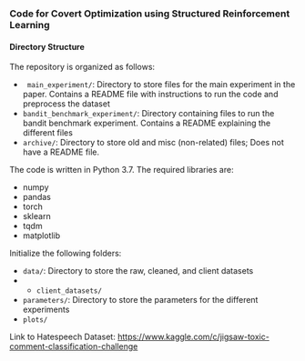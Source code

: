 ### Code for Covert Optimization using Structured Reinforcement Learning

#### Directory Structure
The repository is organized as follows:
- ``` main_experiment/```: Directory to store files for the main experiment in the paper. Contains a README file with instructions to run the code and preprocess the dataset
- ```bandit_benchmark_experiment/```: Directory containing files to run the bandit benchmark experiment. Contains a README explaining the different files
- ```archive/```: Directory to store old and misc (non-related) files; Does not have a README file.

The code is written in Python 3.7. The required libraries are:
- numpy
- pandas
- torch
- sklearn
- tqdm
- matplotlib

Initialize the following folders: 
- ```data/```: Directory to store the raw, cleaned, and client datasets
- - ```client_datasets/```
- ```parameters/```: Directory to store the parameters for the different experiments 
- ```plots/```


Link to Hatespeech Dataset: https://www.kaggle.com/c/jigsaw-toxic-comment-classification-challenge